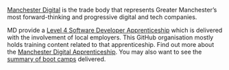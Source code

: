 [Manchester Digital](https://www.manchesterdigital.com/) is the trade body that represents Greater Manchester’s most forward-thinking and progressive digital and tech companies.

MD provide a [Level 4 Software Developer Apprenticeship](https://www.instituteforapprenticeships.org/apprenticeship-standards/software-developer-v1-1) which is delivered with the involvement of local employers. This GitHub organisation mostly holds training content related to that apprenticeship. Find out more about the [Manchester Digital Apprenticeship](https://www.manchesterdigital.com/software-developer-apprentices). You may also want to see the [summary of boot camps](https://github.com/MCR-Digital/summary-of-apprentice-boot-camps/blob/main/README.md) delivered.
